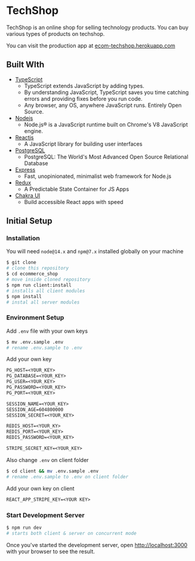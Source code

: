 # TechShop

TechShop is an online shop for selling technology products. You can buy various types of products on techshop.

You can visit the production app at [ecom-techshop.herokuapp.com](https://ecom-techshop.herokuapp.com/)

## Built WIth

- [TypeScript](https://www.typescriptlang.org/)
  - TypeScript extends JavaScript by adding types.
  - By understanding JavaScript, TypeScript saves you time catching errors and providing fixes before you run code.
  - Any browser, any OS, anywhere JavaScript runs. Entirely Open Source.
- [Nodejs](https://nodejs.org/)
  - Node.js® is a JavaScript runtime built on Chrome's V8 JavaScript engine.
- [Reactjs](https://reactjs.org/)
  - A JavaScript library for building user interfaces
- [PostgreSQL](https://www.postgresql.org/)
  - PostgreSQL: The World's Most Advanced Open Source Relational Database
- [Express](https://expressjs.com/)
  - Fast, unopinionated, minimalist web framework for Node.js
- [Redux](https://redux.js.org/)
  - A Predictable State Container for JS Apps
- [Chakra UI](https://chakra-ui.com/)
  - Build accessible React apps with speed

## Initial Setup

### Installation

You will need `node@14.x` and `npm@7.x` installed globally on your machine

```bash
$ git clone
# clone this repository
$ cd ecommerce_shop
# move inside cloned repository
$ npm run client:install
# installs all client modules
$ npm install
# instal all server modules
```

### Environment Setup

Add `.env` file with your own keys

```bash
$ mv .env.sample .env
# rename .env.sample to .env
```

Add your own key

```txt
PG_HOST=<YOUR_KEY>
PG_DATABASE=<YOUR_KEY>
PG_USER=<YOUR_KEY>
PG_PASSWORD=<YOUR_KEY>
PG_PORT=<YOUR_KEY>

SESSION_NAME=<YOUR_KEY>
SESSION_AGE=604800000
SESSION_SECRET=<YOUR_KEY>

REDIS_HOST=<YOUR_KY>
REDIS_PORT=<YOUR_KEY>
REDIS_PASSWORD=<YOUR_KEY>

STRIPE_SECRET_KEY=<YOUR_KEY>
```

Also change `.env` on client folder

```bash
$ cd client && mv .env.sample .env
# rename .env.sample to .env on client folder
```

Add your own key on client

```txt
REACT_APP_STRIPE_KEY=<YOUR KEY>
```

### Start Development Server

```bash
$ npm run dev
# starts both client & server on concurrent mode
```

Once you've started the development server, open [http://localhost:3000](http://localhost:3000) with your browser to see the result.
